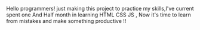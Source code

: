 Hello programmers!  just making this project to practice my skills,I've current spent one And Half month in learning HTML CSS JS , Now it's time to learn from mistakes and make something productive !!
